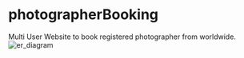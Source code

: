 # photographerBooking
Multi User Website to book registered photographer from worldwide.
![er_diagram](https://user-images.githubusercontent.com/34678255/163267369-b2a420a1-9009-46af-b578-fbea03dd4ef2.png)
